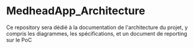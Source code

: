 # MedheadApp_Architecture
Ce repository sera dédié à la documentation de l'architecture du projet, y compris les diagrammes, les spécifications, et un document de reporting sur le PoC
